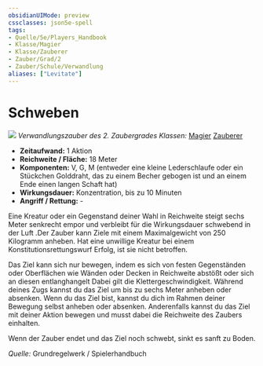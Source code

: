 ```yaml
---
obsidianUIMode: preview
cssclasses: json5e-spell
tags:
- Quelle/5e/Players_Handbook
- Klasse/Magier
- Klasse/Zauberer
- Zauber/Grad/2
- Zauber/Schule/Verwandlung
aliases: ["Levitate"]
---
```

# Schweben
![](../../../99%20-%20Setup/Files/Bildersammlung/Symbolik/Verwandlungszauber.webp#token)
*Verwandlungszauber des 2. Zaubergrades*
*Klassen:* [Magier](../Charakteroptionen/Klassen/Magier.md) [Zauberer](../Charakteroptionen/Klassen/Zauberer.md)

- **Zeitaufwand:** 1 Aktion
- **Reichweite / Fläche:** 18 Meter
- **Komponenten:** V, G, M (entweder eine kleine Lederschlaufe oder ein Stückchen Golddraht, das zu einem Becher gebogen ist und an einem Ende einen langen Schaft hat)
- **Wirkungsdauer:** Konzentration, bis zu 10 Minuten
- **Angriff / Rettung:** -

Eine Kreatur oder ein Gegenstand deiner Wahl in Reichweite steigt sechs Meter senkrecht empor und verbleibt für die Wirkungsdauer schwebend in der Luft .Der Zauber kann Ziele mit einem Maximalgewicht von 250 Kilogramm anheben. Hat eine unwillige Kreatur bei einem Konstitutionsrettungswurf Erfolg, ist sie nicht betroffen.

Das Ziel kann sich nur bewegen, indem es sich von festen Gegenständen oder Oberflächen wie Wänden oder Decken in Reichweite abstößt oder sich an diesen entlanghangelt Dabei gilt die Klettergeschwindigkeit. Während deines Zugs kannst du das Ziel um bis zu sechs Meter anheben oder absenken. Wenn du das Ziel bist, kannst du dich im Rahmen deiner Bewegung selbst anheben oder absenken. Anderenfalls kannst du das Ziel mit deiner Aktion bewegen und musst dabei die Reichweite des Zaubers einhalten.

Wenn der Zauber endet und das Ziel noch schwebt, sinkt es sanft zu Boden.

 *Quelle:* Grundregelwerk / Spielerhandbuch